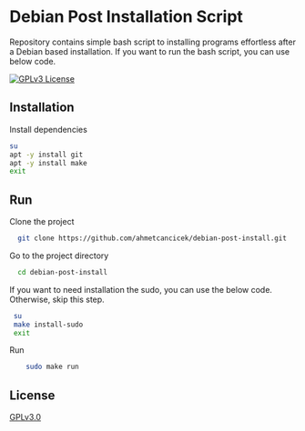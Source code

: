 # Debian Post Installation Script

Repository contains simple bash script to installing programs effortless after a Debian based installation. If you want to run the bash script, you can use below code.

[![GPLv3 License](https://img.shields.io/badge/License-GPL%20v3-yellow.svg)](https://opensource.org/licenses/)


## Installation

Install dependencies

```bash
su
apt -y install git 
apt -y install make
exit
```

## Run

Clone the project

```bash
  git clone https://github.com/ahmetcancicek/debian-post-install.git
```

Go to the project directory

```bash
  cd debian-post-install
```

If you want to need installation the sudo, you can use the below code. Otherwise, skip this step.

```bash
 su
 make install-sudo
 exit
```

Run

```bash
    sudo make run
```

## License

[GPLv3.0](https://choosealicense.com/licenses/gpl-3.0/)



